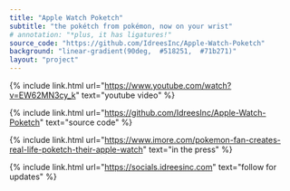 ```yaml
---
title: "Apple Watch Poketch"
subtitle: "the pokétch from pokémon, now on your wrist"
# annotation: "*plus, it has ligatures!"
source_code: "https://github.com/IdreesInc/Apple-Watch-Poketch"
background: "linear-gradient(90deg,  #518251,  #71b271)"
layout: "project"
---
```


{% include link.html
	url="https://www.youtube.com/watch?v=EW62MN3cy_k"
	text="youtube video"
%}

{% include link.html
	url="https://github.com/IdreesInc/Apple-Watch-Poketch"
	text="source code"
%}

{% include link.html
	url="https://www.imore.com/pokemon-fan-creates-real-life-poketch-their-apple-watch"
	text="in the press"
%}

{% include link.html
	url="https://socials.idreesinc.com"
	text="follow for updates"
%}
